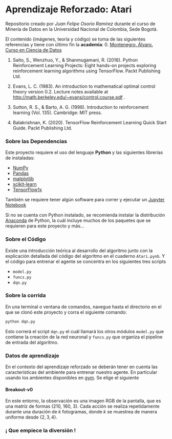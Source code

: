 # Aprendizaje Reforzado: Atari

Repositorio creado por *Juan Felipe Osorio Ramírez* durante el curso de Minería de Datos en la Universidad Nacional de Colombia, Sede Bogotá.

El contenido (imágenes, teoría y código) se toma de las siguientes referencias y tiene con último fin la **academia**:
0. [Montenegro, Álvaro. Curso en Ciencia de Datos](https://github.com/AprendizajeProfundo/Ciencia-de-Datos)
1. Saito, S., Wenzhuo, Y., & Shanmugamani, R. (2018). Python Reinforcement Learning Projects: Eight hands-on projects exploring reinforcement learning algorithms using TensorFlow. Packt Publishing Ltd.

2. Evans, L. C. (1983). An introduction to mathematical optimal control theory version 0.2. Lecture notes available at http://math.berkeley.edu/~evans/control.course.pdf .

3. Sutton, R. S., & Barto, A. G. (1998). Introduction to reinforcement learning (Vol. 135). Cambridge: MIT press.

4. Balakrishnan, K. (2020). TensorFlow Reinforcement Learning Quick Start Guide. Packt Publishing Ltd.

### Sobre las Dependencias

Este proyecto requiere el uso del lenguaje **Python** y las siguientes librerías de instaladas:

- [NumPy](http://www.numpy.org/)
- [Pandas](http://pandas.pydata.org/)
- [matplotlib](http://matplotlib.org/)
- [scikit-learn](http://scikit-learn.org/stable/)
- [TensorFlow1x](https://www.tensorflow.org/install/pip)

También se requiere tener algún software para correr y ejecutar un [Jupyter Notebook](http://ipython.org/notebook.html)

Si no se cuenta con Python instalado, se recomienda instalar la distribución [Anaconda](http://continuum.io/downloads) de Python, la cuál incluye muchos de los paquetes que se requieren para este proyecto y más... 

### Sobre el Código

Existe una introducción teórica al desarrollo del algoritmo junto con la explicación detallada del código del algoritmo en el cuaderno `Atari.pynb`. Y el código para entrenar el agente se concentra en los siguientes tres scripts

- `model.py` 
- `funcs.py`
- `dqn.py`

### Sobre la corrida

En una terminal o ventana de comandos, navegue hasta el directorio en el que se clonó este proyecto y corra el siguiente comando:

```bash
python dqn.py
```  
Esto correrá el script `dqn.py` el cuál llamará los otros módulos `model.py` que contiene la creación de la red neuronal y `funcs.py` que organiza el pipeline de entrada del algoritmo.

### Datos de aprendizaje

En el contexto del aprendizaje reforzado se deberán tener en cuenta las características del ambiente para entrenar nuestro agente. En particular usando los ambientes disponibles en [gym](https://gym.openai.com/envs/Breakout-v0/). Se elige el siguiente

#### Breakout-v0

En este entorno, la observación es una imagen RGB de la pantalla, que es una matriz de formas (210, 160, 3). Cada acción se realiza repetidamente durante una duración de $k$ fotogramas, donde $k$ se muestrea de manera uniforme desde $\{2, 3 , 4 \}$.

### ¡ Que empiece la diversión !
